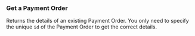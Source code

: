 ### Get a Payment Order

Returns the details of an existing Payment Order. You only need to specify the unique
`id` of the Payment Order to get the correct details.
